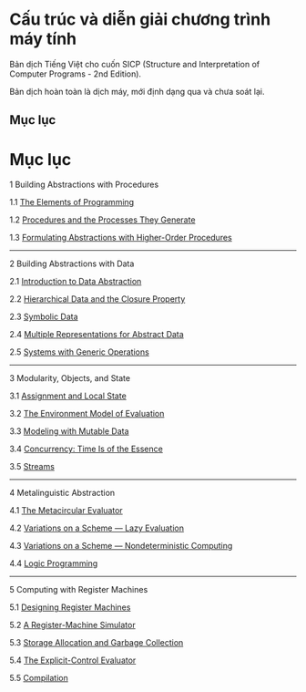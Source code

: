 # Cấu trúc và diễn giải chương trình máy tính

Bản dịch Tiếng Việt cho cuốn SICP (Structure and Interpretation of Computer Programs - 2nd Edition).

Bản dịch hoàn toàn là dịch máy, mới định dạng qua và chưa soát lại.

## Mục lục
# Mục lục

1 Building Abstractions with Procedures

1.1 [The Elements of Programming](docs/1-1.md)

1.2 [Procedures and the Processes They Generate](docs/1-2.md)

1.3 [Formulating Abstractions with Higher-Order Procedures](docs/1-3.md)

---

2 Building Abstractions with Data

2.1 [Introduction to Data Abstraction](docs/2-1.md)

2.2 [Hierarchical Data and the Closure Property](docs/2-2.md)

2.3 [Symbolic Data](docs/2-3.md)

2.4 [Multiple Representations for Abstract Data](docs/2-4.md)

2.5 [Systems with Generic Operations](docs/2-5.md)

---

3 Modularity, Objects, and State

3.1 [Assignment and Local State](docs/3-1.md)

3.2 [The Environment Model of Evaluation](docs/3-2.md)

3.3 [Modeling with Mutable Data](docs/3-3.md)

3.4 [Concurrency: Time Is of the Essence](docs/3-4.md)

3.5 [Streams](docs/3-5.md)

---

4 Metalinguistic Abstraction

4.1 [The Metacircular Evaluator](docs/4-1.md)

4.2 [Variations on a Scheme — Lazy Evaluation](docs/4-2.md)

4.3 [Variations on a Scheme — Nondeterministic Computing](docs/4-3.md)

4.4 [Logic Programming](docs/4-4.md)

---

5 Computing with Register Machines

5.1 [Designing Register Machines](docs/5-1.md)

5.2 [A Register-Machine Simulator](docs/5-2.md)

5.3 [Storage Allocation and Garbage Collection](docs/5-3.md)

5.4 [The Explicit-Control Evaluator](docs/5-4.md)

5.5 [Compilation](docs/5-5.md)
